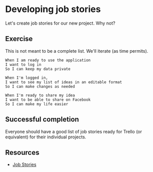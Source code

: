 # Developing job stories

Let's create job stories for our new project. Why not?

## Exercise

This is not meant to be a complete list. We'll iterate (as time permits).

    When I am ready to use the application
    I want to log in
    So I can keep my data private

    When I'm logged in,
    I want to see my list of ideas in an editable format
    So I can make changes as needed

    When I'm ready to share my idea
    I want to be able to share on Facebook 
    So I can make my life easier


## Successful completion

Everyone should have a good list of job stories ready for Trello (or equivalent) for their individual projects.

## Resources

* [Job Stories](http://alanklement.blogspot.com/2013/09/replacing-user-story-with-job-story.html)

